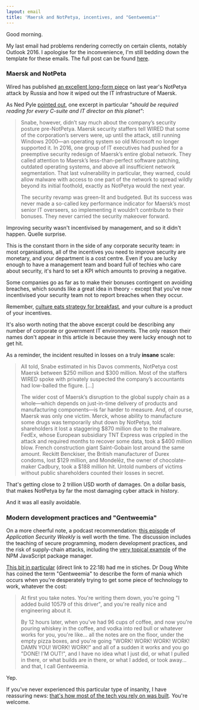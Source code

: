 ```yaml
---
layout: email
title: 'Maersk and NotPetya, incentives, and "Gentweemia"'
---
```


Good morning.

My last email had problems rendering correctly on certain clients, notably Outlook 2016. I apologise for the inconvenience, I'm still bedding down the template for these emails. The full post can be found [here](https://markeldo.com/Security-is-always-a-trade-off/).

### Maersk and NotPeta

Wired has published [an excellent long-form piece](https://www.wired.com/story/notpetya-cyberattack-ukraine-russia-code-crashed-the-world/) on last year's NotPetya attack by Russia and how it wiped out the IT infrastructure of Maersk.

As Ned Pyle [pointed out](https://twitter.com/NerdPyle/status/1032740918917386240), one excerpt in particular _"should be required reading for every C-suite and IT director on this planet"_:

>Snabe, however, didn’t say much about the company’s security posture pre-NotPetya. Maersk security staffers tell WIRED that some of the corporation’s servers were, up until the attack, still running Windows 2000—an operating system so old Microsoft no longer supported it. In 2016, one group of IT executives had pushed for a preemptive security redesign of Maersk’s entire global network. They called attention to Maersk’s less-than-perfect software patching, outdated operating systems, and above all insufficient network segmentation. That last vulnerability in particular, they warned, could allow malware with access to one part of the network to spread wildly beyond its initial foothold, exactly as NotPetya would the next year.
>
>The security revamp was green-lit and budgeted. But its success was never made a so-called key performance indicator for Maersk’s most senior IT overseers, so implementing it wouldn’t contribute to their bonuses. They never carried the security makeover forward.

Improving security wasn't incentivised by management, and so it didn't happen. Quelle surprise.

This is the constant thorn in the side of any corporate security team: in most organisations, all of the incentives you need to improve security are monetary, and your department is a cost centre. Even if you are lucky enough to have a management team and board full of techies who care about security, it's hard to set a KPI which amounts to proving a negative.

Some companies go as far as to make their bonuses contingent on avoiding breaches, which sounds like a great idea in theory - except that you've now incentivised your security team not to report breaches when they occur.

Remember, [culture eats strategy for breakfast](https://twitter.com/mckinsey/status/957757321681174529), and your culture is a product of your incentives.

It's also worth noting that the above excerpt could be describing any number of corporate or government IT environments. The only reason their names don't appear in this article is because they were lucky enough not to get hit.

As a reminder, the incident resulted in losses on a truly **insane** scale:

>All told, Snabe estimated in his Davos comments, NotPetya cost Maersk between $250 million and $300 million. Most of the staffers WIRED spoke with privately suspected the company’s accountants had low-balled the figure. [...]
>
>The wider cost of Maersk’s disruption to the global supply chain as a whole—which depends on just-in-time delivery of products and manufacturing components—is far harder to measure. And, of course, Maersk was only one victim. Merck, whose ability to manufacture some drugs was temporarily shut down by NotPetya, told shareholders it lost a staggering $870 million due to the malware. FedEx, whose European subsidiary TNT Express was crippled in the attack and required months to recover some data, took a $400 million blow. French construction giant Saint-Gobain lost around the same amount. Reckitt Benckiser, the British manufacturer of Durex condoms, lost $129 million, and Mondelēz, the owner of chocolate-maker Cadbury, took a $188 million hit. Untold numbers of victims without public shareholders counted their losses in secret.

That's getting close to 2 trillion USD worth of damages. On a dollar basis, that makes NotPetya by far the most damaging cyber attack in history.

And it was all easily avoidable.

### Modern development practices and "Gentweemia"

On a more cheerful note, a podcast recommendation: [this episode](https://overcast.fm/+Loq9FyGy8) of _Application Security Weekly_ is well worth the time. The discussion includes the teaching of secure programming, modern development practices, and the risk of supply-chain attacks, including the [very topical example](https://markeldo.com/Email-update-The-Mueller-Indictments-NPM-Arch-Gentoo-and-Ticketmaster-UK/) of the NPM JavaScript package manager. 

[This bit in particular](https://overcast.fm/+Loq9FyGy8/22:18) (direct link to 22:18) had me in stiches. Dr Doug White has coined the term "Gentweemia" to describe the form of mania which occurs when you're desperately trying to get some piece of technology to work, whatever the cost:

>At first you take notes. You're writing them down, you're going "I added build 10579 of this driver", and you're really nice and engineering about it. 
>
>By 12 hours later, when you've had 96 cups of coffee, and now you're pouring whiskey in the coffee, and vodka into red bull or whatever works for you, you're like... all the notes are on the floor, under the empty pizza boxes, and you're going "WORK! WORK! WORK! WORK! DAMN YOU! WORK! WORK!" and all of a sudden it works and you go "DONE! I'M OUT!", and I have no idea what I just did, or what I pulled in there, or what builds are in there, or what I added, or took away... and that, I call Gentweemia.

Yep.

If you've never experienced this particular type of insanity, I have reassuring news: [that's how most of the tech you rely on was built](https://medium.com/message/everything-is-broken-81e5f33a24e1). You're welcome.